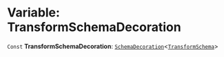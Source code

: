 # Variable: TransformSchemaDecoration

`Const` **TransformSchemaDecoration**: [`SchemaDecoration`](/en/auto-docs/editor/interfaces/SchemaDecoration-1.md)<[`TransformSchema`](/en/auto-docs/editor/interfaces/TransformSchema-1.md)>
